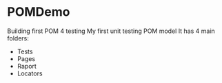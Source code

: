 # POMDemo
Building first POM 4 testing
My first unit testing POM model
It has 4 main folders:
- Tests
- Pages
- Raport
- Locators
